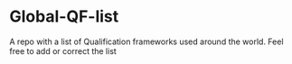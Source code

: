 # Global-QF-list
A repo with a list of Qualification frameworks used around the world. Feel free to add or correct the list
